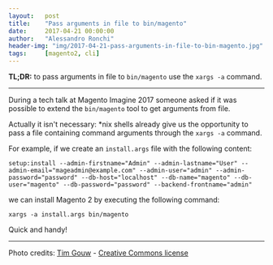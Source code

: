 ```yaml
---
layout:   post
title:    "Pass arguments in file to bin/magento"
date:     2017-04-21 00:00:00
author:   "Alessandro Ronchi"
header-img: "img/2017-04-21-pass-arguments-in-file-to-bin-magento.jpg"
tags:     [magento2, cli]
---
```

**TL;DR:** to pass arguments in file to `bin/magento` use the `xargs -a` command.

---
During a tech talk at Magento Imagine 2017 someone asked if it was possible to extend the `bin/magento` tool to get arguments from file.

Actually it isn't necessary: \*nix shells already give us the opportunity to pass a file containing command arguments through the `xargs -a` command.

For example, if we create an `install.args` file with the following content:

```
setup:install --admin-firstname="Admin" --admin-lastname="User" --admin-email="mageadmin@example.com" --admin-user="admin" --admin-password="password" --db-host="localhost" --db-name="magento" --db-user="magento" --db-password="password" --backend-frontname="admin"
```   

we can install Magento 2 by executing the following command:

```
xargs -a install.args bin/magento
```

Quick and handy!

---
Photo credits: [Tim Gouw](https://stocksnap.io/author/5299) - [Creative Commons license](https://creativecommons.org/licenses/by-nc-nd/2.0/)
